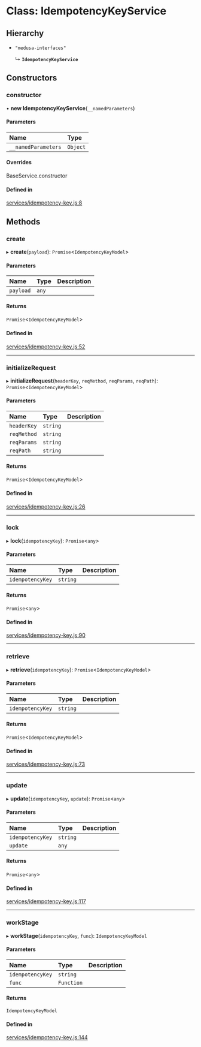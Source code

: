 # Class: IdempotencyKeyService

## Hierarchy

- `"medusa-interfaces"`

  ↳ **`IdempotencyKeyService`**

## Constructors

### constructor

• **new IdempotencyKeyService**(`__namedParameters`)

#### Parameters

| Name | Type |
| :------ | :------ |
| `__namedParameters` | `Object` |

#### Overrides

BaseService.constructor

#### Defined in

[services/idempotency-key.js:8](https://github.com/medusajs/medusa/blob/32b066d92/packages/medusa/src/services/idempotency-key.js#L8)

## Methods

### create

▸ **create**(`payload`): `Promise`<`IdempotencyKeyModel`\>

#### Parameters

| Name | Type | Description |
| :------ | :------ | :------ |
| `payload` | `any` |  |

#### Returns

`Promise`<`IdempotencyKeyModel`\>

#### Defined in

[services/idempotency-key.js:52](https://github.com/medusajs/medusa/blob/32b066d92/packages/medusa/src/services/idempotency-key.js#L52)

___

### initializeRequest

▸ **initializeRequest**(`headerKey`, `reqMethod`, `reqParams`, `reqPath`): `Promise`<`IdempotencyKeyModel`\>

#### Parameters

| Name | Type | Description |
| :------ | :------ | :------ |
| `headerKey` | `string` |  |
| `reqMethod` | `string` |  |
| `reqParams` | `string` |  |
| `reqPath` | `string` |  |

#### Returns

`Promise`<`IdempotencyKeyModel`\>

#### Defined in

[services/idempotency-key.js:26](https://github.com/medusajs/medusa/blob/32b066d92/packages/medusa/src/services/idempotency-key.js#L26)

___

### lock

▸ **lock**(`idempotencyKey`): `Promise`<`any`\>

#### Parameters

| Name | Type | Description |
| :------ | :------ | :------ |
| `idempotencyKey` | `string` |  |

#### Returns

`Promise`<`any`\>

#### Defined in

[services/idempotency-key.js:90](https://github.com/medusajs/medusa/blob/32b066d92/packages/medusa/src/services/idempotency-key.js#L90)

___

### retrieve

▸ **retrieve**(`idempotencyKey`): `Promise`<`IdempotencyKeyModel`\>

#### Parameters

| Name | Type | Description |
| :------ | :------ | :------ |
| `idempotencyKey` | `string` |  |

#### Returns

`Promise`<`IdempotencyKeyModel`\>

#### Defined in

[services/idempotency-key.js:73](https://github.com/medusajs/medusa/blob/32b066d92/packages/medusa/src/services/idempotency-key.js#L73)

___

### update

▸ **update**(`idempotencyKey`, `update`): `Promise`<`any`\>

#### Parameters

| Name | Type | Description |
| :------ | :------ | :------ |
| `idempotencyKey` | `string` |  |
| `update` | `any` |  |

#### Returns

`Promise`<`any`\>

#### Defined in

[services/idempotency-key.js:117](https://github.com/medusajs/medusa/blob/32b066d92/packages/medusa/src/services/idempotency-key.js#L117)

___

### workStage

▸ **workStage**(`idempotencyKey`, `func`): `IdempotencyKeyModel`

#### Parameters

| Name | Type | Description |
| :------ | :------ | :------ |
| `idempotencyKey` | `string` |  |
| `func` | `Function` |  |

#### Returns

`IdempotencyKeyModel`

#### Defined in

[services/idempotency-key.js:144](https://github.com/medusajs/medusa/blob/32b066d92/packages/medusa/src/services/idempotency-key.js#L144)
